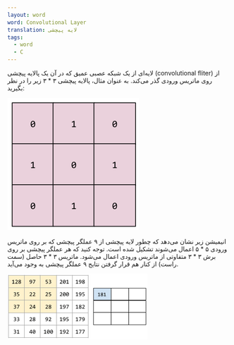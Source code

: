 ```yaml
---
layout: word
word: Convolutional Layer
translation: لایه پیچشی
tags:
  - word
  - C
---
```

لایه‌ای از یک شبکه عصبی عمیق که در آن یک پالایه پیچشی (convolutional fliter) از روی ماتریس ورودی گذر می‌کند. به عنوان مثال، پالایه پیچشی ۳ * ۳ زیر را در نظر بگیرید:

![](/assets/img/convolutionalfilter33.svg)

انیمیشن زیر نشان می‌دهد که چطور لایه پیچشی از ۹ عملگر پیچشی که بر روی ماتریس ورودی ۵ \* ۵ اعمال می‌شوند تشکیل شده است. توجه کنید که هر عملگر پیچشی بر روی برش ۳ \* ۳ متفاوتی از ماتریس ورودی اعمال می‌شود. ماتریس ۳ * ۳ حاصل (سمت راست) از کنار هم قرار گرفتن نتایج ۹ عملگر پیچشی به وجود می‌آید.

![](/assets/img/animatedconvolution.gif)